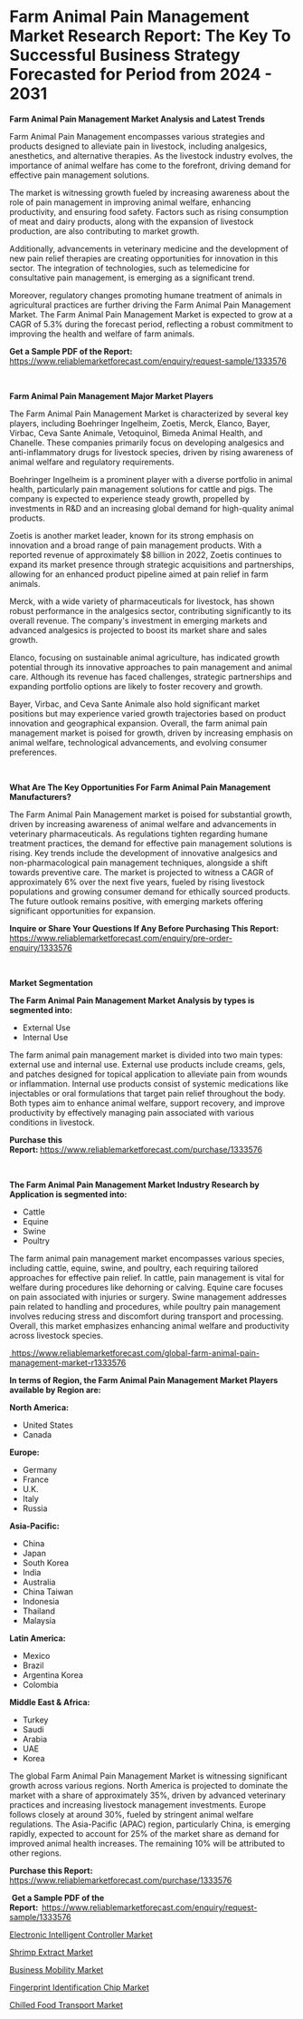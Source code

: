 <p><h1>Farm Animal Pain Management Market Research Report: The Key To Successful Business Strategy Forecasted for Period from 2024 - 2031</h1></p><p><strong>Farm Animal Pain Management Market Analysis and Latest Trends</strong></p>
<p><p>Farm Animal Pain Management encompasses various strategies and products designed to alleviate pain in livestock, including analgesics, anesthetics, and alternative therapies. As the livestock industry evolves, the importance of animal welfare has come to the forefront, driving demand for effective pain management solutions. </p><p>The market is witnessing growth fueled by increasing awareness about the role of pain management in improving animal welfare, enhancing productivity, and ensuring food safety. Factors such as rising consumption of meat and dairy products, along with the expansion of livestock production, are also contributing to market growth. </p><p>Additionally, advancements in veterinary medicine and the development of new pain relief therapies are creating opportunities for innovation in this sector. The integration of technologies, such as telemedicine for consultative pain management, is emerging as a significant trend. </p><p>Moreover, regulatory changes promoting humane treatment of animals in agricultural practices are further driving the Farm Animal Pain Management Market. The Farm Animal Pain Management Market is expected to grow at a CAGR of 5.3% during the forecast period, reflecting a robust commitment to improving the health and welfare of farm animals.</p></p>
<p><strong>Get a Sample PDF of the Report:&nbsp;</strong> <a href="https://www.reliablemarketforecast.com/enquiry/request-sample/1333576?utm_campaign=1121&utm_medium=2&utm_source=Github&utm_content=ia&utm_term=01102024&utm_id=farm-animal-pain-management">https://www.reliablemarketforecast.com/enquiry/request-sample/1333576</a></p>
<p>&nbsp;</p>
<p><strong>Farm Animal Pain Management Major Market Players</strong></p>
<p><p>The Farm Animal Pain Management Market is characterized by several key players, including Boehringer Ingelheim, Zoetis, Merck, Elanco, Bayer, Virbac, Ceva Sante Animale, Vetoquinol, Bimeda Animal Health, and Chanelle. These companies primarily focus on developing analgesics and anti-inflammatory drugs for livestock species, driven by rising awareness of animal welfare and regulatory requirements.</p><p>Boehringer Ingelheim is a prominent player with a diverse portfolio in animal health, particularly pain management solutions for cattle and pigs. The company is expected to experience steady growth, propelled by investments in R&D and an increasing global demand for high-quality animal products.</p><p>Zoetis is another market leader, known for its strong emphasis on innovation and a broad range of pain management products. With a reported revenue of approximately $8 billion in 2022, Zoetis continues to expand its market presence through strategic acquisitions and partnerships, allowing for an enhanced product pipeline aimed at pain relief in farm animals.</p><p>Merck, with a wide variety of pharmaceuticals for livestock, has shown robust performance in the analgesics sector, contributing significantly to its overall revenue. The company's investment in emerging markets and advanced analgesics is projected to boost its market share and sales growth.</p><p>Elanco, focusing on sustainable animal agriculture, has indicated growth potential through its innovative approaches to pain management and animal care. Although its revenue has faced challenges, strategic partnerships and expanding portfolio options are likely to foster recovery and growth.</p><p>Bayer, Virbac, and Ceva Sante Animale also hold significant market positions but may experience varied growth trajectories based on product innovation and geographical expansion. Overall, the farm animal pain management market is poised for growth, driven by increasing emphasis on animal welfare, technological advancements, and evolving consumer preferences.</p></p>
<p>&nbsp;</p>
<p><strong>What Are The Key Opportunities For Farm Animal Pain Management Manufacturers?</strong></p>
<p><p>The Farm Animal Pain Management market is poised for substantial growth, driven by increasing awareness of animal welfare and advancements in veterinary pharmaceuticals. As regulations tighten regarding humane treatment practices, the demand for effective pain management solutions is rising. Key trends include the development of innovative analgesics and non-pharmacological pain management techniques, alongside a shift towards preventive care. The market is projected to witness a CAGR of approximately 6% over the next five years, fueled by rising livestock populations and growing consumer demand for ethically sourced products. The future outlook remains positive, with emerging markets offering significant opportunities for expansion.</p></p>
<p><strong>Inquire or Share Your Questions If Any Before Purchasing This Report:</strong> <a href="https://www.reliablemarketforecast.com/enquiry/pre-order-enquiry/1333576?utm_campaign=1121&utm_medium=2&utm_source=Github&utm_content=ia&utm_term=01102024&utm_id=farm-animal-pain-management">https://www.reliablemarketforecast.com/enquiry/pre-order-enquiry/1333576</a></p>
<p>&nbsp;</p>
<p><strong>Market Segmentation</strong></p>
<p><strong>The Farm Animal Pain Management Market Analysis by types is segmented into:</strong></p>
<p><ul><li>External Use</li><li>Internal Use</li></ul></p>
<p><p>The farm animal pain management market is divided into two main types: external use and internal use. External use products include creams, gels, and patches designed for topical application to alleviate pain from wounds or inflammation. Internal use products consist of systemic medications like injectables or oral formulations that target pain relief throughout the body. Both types aim to enhance animal welfare, support recovery, and improve productivity by effectively managing pain associated with various conditions in livestock.</p></p>
<p><strong>Purchase this Report:&nbsp;</strong><a href="https://www.reliablemarketforecast.com/purchase/1333576?utm_campaign=1121&utm_medium=2&utm_source=Github&utm_content=ia&utm_term=01102024&utm_id=farm-animal-pain-management">https://www.reliablemarketforecast.com/purchase/1333576</a></p>
<p>&nbsp;</p>
<p><strong>The Farm Animal Pain Management Market Industry Research by Application is segmented into:</strong></p>
<p><ul><li>Cattle</li><li>Equine</li><li>Swine</li><li>Poultry</li></ul></p>
<p><p>The farm animal pain management market encompasses various species, including cattle, equine, swine, and poultry, each requiring tailored approaches for effective pain relief. In cattle, pain management is vital for welfare during procedures like dehorning or calving. Equine care focuses on pain associated with injuries or surgery. Swine management addresses pain related to handling and procedures, while poultry pain management involves reducing stress and discomfort during transport and processing. Overall, this market emphasizes enhancing animal welfare and productivity across livestock species.</p></p>
<p><a href="https://www.reliablemarketforecast.com/global-farm-animal-pain-management-market-r1333576?utm_campaign=1121&utm_medium=2&utm_source=Github&utm_content=ia&utm_term=01102024&utm_id=farm-animal-pain-management">&nbsp;https://www.reliablemarketforecast.com/global-farm-animal-pain-management-market-r1333576</a></p>
<p><strong>In terms of Region, the Farm Animal Pain Management Market Players available by Region are:</strong></p>
<p>
    <p> <strong> North America: </strong>
        <ul>
            <li>United States</li>
            <li>Canada</li>
        </ul>
        </p> 
    <p> <strong> Europe: </strong>
        <ul>
            <li>Germany</li>
            <li>France</li>
            <li>U.K.</li>
            <li>Italy</li>
            <li>Russia</li>
        </ul>
        </p> 
    <p> <strong> Asia-Pacific: </strong>
        <ul>
            <li>China</li>
            <li>Japan</li>
            <li>South Korea</li>
            <li>India</li>
            <li>Australia</li>
            <li>China Taiwan</li>
            <li>Indonesia</li>
            <li>Thailand</li>
            <li>Malaysia</li>
        </ul>
        </p> 
    <p> <strong> Latin America: </strong>
        <ul>
            <li>Mexico</li>
            <li>Brazil</li>
            <li>Argentina Korea</li>
            <li>Colombia</li>
        </ul>
        </p> 
    <p> <strong> Middle East & Africa: </strong>
        <ul>
            <li>Turkey</li>
            <li>Saudi</li>
            <li>Arabia</li>
            <li>UAE</li>
            <li>Korea</li>
        </ul>
    </p>
    </p>
<p><p>The global Farm Animal Pain Management Market is witnessing significant growth across various regions. North America is projected to dominate the market with a share of approximately 35%, driven by advanced veterinary practices and increasing livestock management investments. Europe follows closely at around 30%, fueled by stringent animal welfare regulations. The Asia-Pacific (APAC) region, particularly China, is emerging rapidly, expected to account for 25% of the market share as demand for improved animal health increases. The remaining 10% will be attributed to other regions.</p></p>
<p><strong>Purchase this Report: </strong><a href="https://www.reliablemarketforecast.com/purchase/1333576?utm_campaign=1121&utm_medium=2&utm_source=Github&utm_content=ia&utm_term=01102024&utm_id=farm-animal-pain-management">https://www.reliablemarketforecast.com/purchase/1333576</a></p>
<p>&nbsp;<strong>Get a Sample PDF of the Report:&nbsp;&nbsp;</strong><a href="https://www.reliablemarketforecast.com/enquiry/request-sample/1333576?utm_campaign=1121&utm_medium=2&utm_source=Github&utm_content=ia&utm_term=01102024&utm_id=farm-animal-pain-management">https://www.reliablemarketforecast.com/enquiry/request-sample/1333576</a></p>
<p><strong></strong></p>
<p><p><a href="https://issuu.com/reportprime-2/docs/electronic-intelligent-controller-m_5fe6a42760ac98?utm_campaign=1121&utm_medium=2&utm_source=Github&utm_content=ia&utm_term=01102024&utm_id=farm-animal-pain-management">Electronic Intelligent Controller Market</a></p><p><a href="https://www.linkedin.com/pulse/global-shrimp-extract-market-trends-insights-growth-opportunities-z7cic?utm_campaign=1121&utm_medium=2&utm_source=Github&utm_content=ia&utm_term=01102024&utm_id=farm-animal-pain-management">Shrimp Extract Market</a></p><p><a href="https://www.linkedin.com/pulse/future-insights-business-mobility-market-trends-regional-b6rpf?utm_campaign=1121&utm_medium=2&utm_source=Github&utm_content=ia&utm_term=01102024&utm_id=farm-animal-pain-management">Business Mobility Market</a></p><p><a href="https://issuu.com/reportprime-2/docs/fingerprint-identification-chip-mar_6d3dafe14aa913?utm_campaign=1121&utm_medium=2&utm_source=Github&utm_content=ia&utm_term=01102024&utm_id=farm-animal-pain-management">Fingerprint Identification Chip Market</a></p><p><a href="https://www.linkedin.com/pulse/chilled-food-transport-market-industry-landscape-growth-trajectories-wzvof?utm_campaign=1121&utm_medium=2&utm_source=Github&utm_content=ia&utm_term=01102024&utm_id=farm-animal-pain-management">Chilled Food Transport Market</a></p></p>